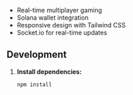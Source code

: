 - Real-time multiplayer gaming
- Solana wallet integration
- Responsive design with Tailwind CSS
- Socket.io for real-time updates

## Development

1. **Install dependencies:**
   ```bash
   npm install